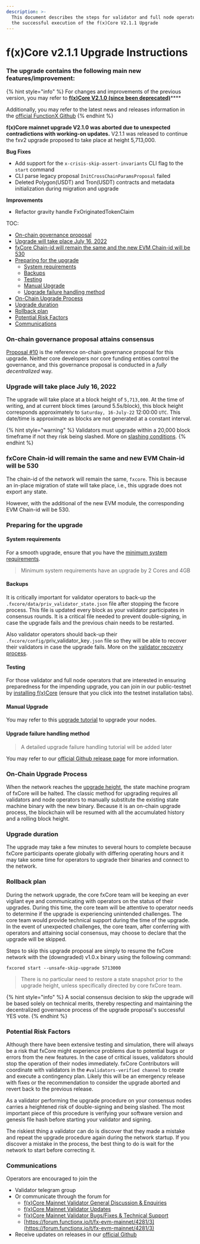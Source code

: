 ```yaml
---
description: >-
  This document describes the steps for validator and full node operators for
  the successful execution of the f(x)Core V2.1.1 Upgrade
---
```


# f(x)Core v2.1.1 Upgrade Instructions

### The upgrade contains the following main new features/improvement:

{% hint style="info" %}
For changes and improvements of the previous version, you may refer to [**f(x)Core V2.1.0 (since been deprecated)**](fxcore-v2.1.0-since-been-deprecated.md)****

Additionally, you may refer to the latest news and releases information in the [official FunctionX Github](https://github.com/FunctionX/fx-core/releases)
{% endhint %}

**f(x)Core mainnet upgrade V2.1.0 was aborted due to unexpected contradictions with working-on updates.** V2.1.1 was released to continue the fxv2 upgrade proposed to take place at height 5,713,000.

**Bug Fixes**

* Add support for the `x-crisis-skip-assert-invariants` CLI flag to the `start` command
* CLI parse legacy proposal `InitCrossChainParamsProposal` failed
* Deleted Polygon(USDT) and Tron(USDT) contracts and metadata initialization during migration and upgrade

**Improvements**

* Refactor gravity handle FxOriginatedTokenClaim

TOC:

* [On-chain governance proposal](./#on-chain-governance-proposal-attains-consensus)
* [Upgrade will take place July 16, 2022](./#upgrade-will-take-place-april-12-2022)
* [fxCore Chain-id will remain the same and the new EVM Chain-id will be 530](./#chain-id-will-remain-the-same)
* [Preparing for the upgrade](./#preparing-for-the-upgrade)
  * [System requirements](./#system-requirement)
  * [Backups](./#backups)
  * [Testing](./#testing)
  * [Manual Upgrade](./#manual-upgrade)
  * [Upgrade failure handling method](./#upgrade-failure-handling-method)
* [On-Chain Upgrade Process](./#on-chain-upgrade-process)
* [Upgrade duration](./#upgrade-duration)
* [Rollback plan](./#rollback-plan)
* [Potential Risk Factors](./#potential-risk-factors)
* [Communications](./#communications)

### On-chain governance proposal attains consensus <a href="#on-chain-governance-proposal-attains-consensus" id="on-chain-governance-proposal-attains-consensus"></a>

[Proposal #10](https://explorer.functionx.io/fxcore/proposals/10) is the reference on-chain governance proposal for this upgrade. Neither core developers nor core funding entities control the governance, and this governance proposal is  conducted in a _fully decentralized_ way.

### Upgrade will take place July 16, 2022 <a href="#upgrade-will-take-place-april-12-2022" id="upgrade-will-take-place-april-12-2022"></a>

The upgrade will take place at a block height of `5,713,000`. At the time of writing, and at current block times (around 5.5s/block), this block height corresponds approximately to `Saturday, 16-July-22` 12:00:00 `UTC`. This date/time is approximate as blocks are not generated at a constant interval.

{% hint style="warning" %}
Validators must upgrade within a 20,000 block timeframe if not they risk being slashed. More on [slashing conditions](../../../validators/validator-faq.md#what-are-the-slashing-conditions).
{% endhint %}

### fxCore Chain-id will remain the same and new EVM Chain-id will be 530 <a href="#chain-id-will-remain-the-same" id="chain-id-will-remain-the-same"></a>

The chain-id of the network will remain the same, `fxcore`. This is because an in-place migration of state will take place, i.e., this upgrade does not export any state.

However, with the additional of the new EVM module, the corresponding EVM Chain-id will be 530.

### Preparing for the upgrade <a href="#preparing-for-the-upgrade" id="preparing-for-the-upgrade"></a>

#### System requirements <a href="#system-requirement" id="system-requirement"></a>

For a smooth upgrade, ensure that you have the [minimum system requirements](../../../fxcore/installation.md#hardware-requirements).

> Minimum system requirements have an upgrade by 2 Cores and 4GB

#### Backups <a href="#backups" id="backups"></a>

It is critically important for validator operators to back-up the `.fxcore/data/priv_validator_state.json` file after stopping the fxcore process. This file is updated every block as your validator participates in consensus rounds. It is a critical file needed to prevent double-signing, in case the upgrade fails and the previous chain needs to be restarted.

Also validator operators should back-up their `.fxcore/config/`priv\_validator\_key`.json` file so they will be able to recover their validators in case the upgrade fails. More on the [validator recovery process](../../../validators/validator-recovery.md).

#### Testing <a href="#testing" id="testing"></a>

For those validator and full node operators that are interested in ensuring preparedness for the impending upgrade, you can join in our public-testnet by [installing f(x)Core](../../../fxcore/installation.md) (ensure that you click into the testnet installation tabs).

#### Manual Upgrade

You may refer to this [upgrade tutorial](../../upgrade-guide/upgrade-tutorial.md) to upgrade your nodes.

#### Upgrade failure handling method

> A detailed upgrade failure handling tutorial will be added later

You may refer to our [official Github release page](https://github.com/FunctionX/fx-core/releases) for more information.

### On-Chain Upgrade Process

When the network reaches the [upgrade height](./#upgrade-will-take-place-april-12-2022), the state machine program of fxCore will be halted. The classic method for upgrading requires all validators and node operators to manually substitute the existing state machine binary with the new binary. Because it is an on-chain upgrade process, the blockchain will be resumed with all the accumulated history and a rolling block height.

### Upgrade duration

The upgrade may take a few minutes to several hours to complete because fxCore participants operate globally with differing operating hours and it may take some time for operators to upgrade their binaries and connect to the network.

### Rollback plan

During the network upgrade, the core fxCore team will be keeping an ever vigilant eye and communicating with operators on the status of their upgrades. During this time, the core team will be attentive to operator needs to determine if the upgrade is experiencing unintended challenges. The core team would provide technical support during the time of the upgrade. In the event of unexpected challenges, the core team, after conferring with operators and attaining social consensus, may choose to declare that the upgrade will be skipped.

Steps to skip this upgrade proposal are simply to resume the fxCore network with the (downgraded) v1.0.x binary using the following command:

```shell
fxcored start --unsafe-skip-upgrade 5713000
```

> There is no particular need to restore a state snapshot prior to the upgrade height, unless specifically directed by core fxCore team.

{% hint style="info" %}
A social consensus decision to skip the upgrade will be based solely on technical merits, thereby respecting and maintaining the decentralized governance process of the upgrade proposal's successful YES vote.
{% endhint %}

### Potential Risk Factors

Although there have been extensive testing and simulation, there will always be a risk that fxCore might experience problems due to potential bugs or errors from the new features. In the case of critical issues, validators should stop the operation of their nodes immediately. fxCore Contributors will coordinate with validators in the `#validators-verified channel` to create and execute a contingency plan. Likely this will be an emergency release with fixes or the recommendation to consider the upgrade aborted and revert back to the previous release.

As a validator performing the upgrade procedure on your consensus nodes carries a heightened risk of double-signing and being slashed. The most important piece of this procedure is verifying your software version and genesis file hash before starting your validator and signing.

The riskiest thing a validator can do is discover that they made a mistake and repeat the upgrade procedure again during the network startup. If you discover a mistake in the process, the best thing to do is wait for the network to start before correcting it.

### Communications <a href="#communications" id="communications"></a>

Operators are encouraged to join the

* Validator telegram group
* Or communicate through the forum for
  * [f(x)Core Mainnet Validator General Discussion & Enquiries](https://forum.functionx.io/t/f-x-core-mainnet-validator-general-discussion-enquiries/2142)
  * [f(x)Core Mainnet Validator Updates](https://forum.functionx.io/t/f-x-core-mainnet-validator-updates/2141)
  * [f(x)Core Mainnet Validator Bugs/Fixes & Technical Support](https://forum.functionx.io/t/f-x-core-mainnet-validator-bugs-fixes-technical-support/2140)
  * [https://forum.functionx.io/t/fx-evm-mainnet/4281/3](https://forum.functionx.io/t/fx-evm-mainnet/4281/3)
* Receive updates on releases in our [official Github](https://github.com/FunctionX/fx-core/releases)
